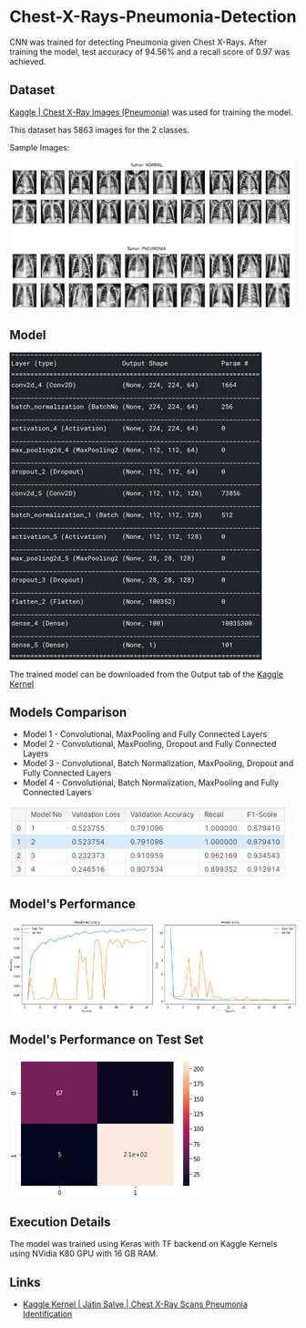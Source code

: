 # Chest-X-Rays-Pneumonia-Detection

CNN was trained for detecting Pneumonia given Chest X-Rays. After training the model, test accuracy of 94.56% and a recall score of 0.97 was achieved.

## Dataset

[Kaggle | Chest X-Ray Images (Pneumonia)](https://www.kaggle.com/paultimothymooney/chest-xray-pneumonia) was used for training the model.

This dataset has 5863 images for the 2 classes.

Sample Images:

<img src='README_Images/Sample Images.png' />

## Model

<img src='README_Images/Model.png' />

The trained model can be downloaded from the Output tab of the [Kaggle Kernel](https://www.kaggle.com/kartik2112/chest-x-ray-scans-pneumonia-identification/output?scriptVersionId=35394324)

## Models Comparison

* Model 1 - Convolutional, MaxPooling and Fully Connected Layers
* Model 2 - Convolutional, MaxPooling, Dropout and Fully Connected Layers
* Model 3 - Convolutional, Batch Normalization, MaxPooling, Dropout and Fully Connected Layers
* Model 4 - Convolutional, Batch Normalization, MaxPooling and Fully Connected Layers

<img src='README_Images/Models Comparison.png' />

## Model's Performance

<img src='README_Images/Learning Curves.png' />

## Model's Performance on Test Set

<img src='README_Images/Confusion Matrix.png' />

## Execution Details

The model was trained using Keras with TF backend on Kaggle Kernels using NVidia K80 GPU with 16 GB RAM.

## Links

* [Kaggle Kernel | Jatin Salve | Chest X-Ray Scans Pneumonia Identification](https://www.kaggle.com/jatinsalve/notebooka3e2a8c83b)
